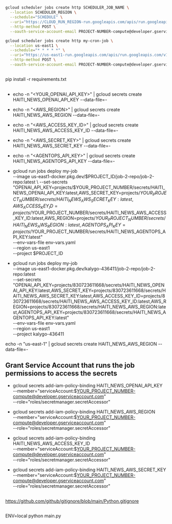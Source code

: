 ##

```sh
gcloud scheduler jobs create http SCHEDULER_JOB_NAME \
  --location SCHEDULER_REGION \
  --schedule="SCHEDULE" \
  --uri="https://CLOUD_RUN_REGION-run.googleapis.com/apis/run.googleapis.com/v1/namespaces/PROJECT-ID/jobs/JOB-NAME:run" \
  --http-method POST \
  --oauth-service-account-email PROJECT-NUMBER-compute@developer.gserviceaccount.com
```

```sh
gcloud scheduler jobs create http my-cron-job \
  --location us-east1 \
  --schedule="* * * * *" \
  --uri="https://us-east1-run.googleapis.com/apis/run.googleapis.com/v1/namespaces/$PROJECT_ID/jobs/my-job:run" \
  --http-method POST \
  --oauth-service-account-email PROJECT-NUMBER-compute@developer.gserviceaccount.com
```

##

pip install -r requirements.txt

##

- echo -n "<YOUR_OPENAI_API_KEY>" | gcloud secrets create HAITI_NEWS_OPENAI_API_KEY --data-file=-
- echo -n "<AWS_REGION>" | gcloud secrets create HAITI_NEWS_AWS_REGION --data-file=-
- echo -n "<AWS_ACCESS_KEY_ID>" | gcloud secrets create HAITI_NEWS_AWS_ACCESS_KEY_ID --data-file=-
- echo -n "<AWS_SECRET_KEY>" | gcloud secrets create HAITI_NEWS_AWS_SECRET_KEY --data-file=-
- echo -n "<AGENTOPS_API_KEY>" | gcloud secrets create HAITI_NEWS_AGENTOPS_API_KEY --data-file=-

- gcloud run jobs deploy my-job \
  --image us-east1-docker.pkg.dev/$PROJECT_ID/job-2-repo/job-2-repo:latest \
  --set-secrets "OPENAI_API_KEY=projects/$YOUR_PROJECT_NUMBER/secrets/HAITI_NEWS_OPENAI_API_KEY:latest,AWS_SECRET_KEY=projects/$YOUR_PROJECT_NUMBER/secrets/HAITI_NEWS_AWS_SECRET_KEY:latest,AWS_ACCESS_KEY_ID=projects/$YOUR_PROJECT_NUMBER/secrets/HAITI_NEWS_AWS_ACCESS_KEY_ID:latest,AWS_REGION=projects/$YOUR_PROJECT_NUMBER/secrets/HAITI_NEWS_AWS_REGION:latest,AGENTOPS_API_KEY=projects/$YOUR_PROJECT_NUMBER/secrets/HAITI_NEWS_AGENTOPS_API_KEY:latest" \
  --env-vars-file env-vars.yaml \
  --region us-east1 \
  --project $PROJECT_ID


- gcloud run jobs deploy my-job \
  --image us-east1-docker.pkg.dev/kalygo-436411/job-2-repo/job-2-repo:latest \
  --set-secrets "OPENAI_API_KEY=projects/830723611668/secrets/HAITI_NEWS_OPENAI_API_KEY:latest,AWS_SECRET_KEY=projects/830723611668/secrets/HAITI_NEWS_AWS_SECRET_KEY:latest,AWS_ACCESS_KEY_ID=projects/830723611668/secrets/HAITI_NEWS_AWS_ACCESS_KEY_ID:latest,AWS_REGION=projects/830723611668/secrets/HAITI_NEWS_AWS_REGION:latest,AGENTOPS_API_KEY=projects/830723611668/secrets/HAITI_NEWS_AGENTOPS_API_KEY:latest" \
  --env-vars-file env-vars.yaml \
  --region us-east1 \
  --project kalygo-436411

echo -n "us-east-1" | gcloud secrets create HAITI_NEWS_AWS_REGION --data-file=-

## Grant Service Account that runs the job permissions to access the secrets

- gcloud secrets add-iam-policy-binding HAITI_NEWS_OPENAI_API_KEY \
  --member="serviceAccount:$YOUR_PROJECT_NUMBER-compute@developer.gserviceaccount.com" \
  --role="roles/secretmanager.secretAccessor"

- gcloud secrets add-iam-policy-binding HAITI_NEWS_AWS_REGION \
  --member="serviceAccount:$YOUR_PROJECT_NUMBER-compute@developer.gserviceaccount.com" \
  --role="roles/secretmanager.secretAccessor"

- gcloud secrets add-iam-policy-binding HAITI_NEWS_AWS_ACCESS_KEY_ID \
  --member="serviceAccount:$YOUR_PROJECT_NUMBER-compute@developer.gserviceaccount.com" \
  --role="roles/secretmanager.secretAccessor"

- gcloud secrets add-iam-policy-binding HAITI_NEWS_AWS_SECRET_KEY \
  --member="serviceAccount:$YOUR_PROJECT_NUMBER-compute@developer.gserviceaccount.com" \
  --role="roles/secretmanager.secretAccessor"

##

https://github.com/github/gitignore/blob/main/Python.gitignore

##

ENV=local python main.py
